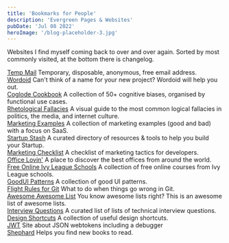 ```yaml
---
title: 'Bookmarks for People'
description: 'Evergreen Pages & Websites'
pubDate: 'Jul 08 2022'
heroImage: '/blog-placeholder-3.jpg'
---
```


Websites I find myself coming back to over and over again. Sorted by most commonly visited, at the bottom there is changelog.

[Temp Mail](https://temp-mail.org/) Temporary, disposable, anonymous, free email address.  
[Wordoid](https://wordoid.com/) Can't think of a name for your new project? Wordoid will help you out.  
[Coglode Cookbook](https://www.coglode.com/cookbook) A collection of 50+ cognitive biases, organised by functional use cases.  
[Rhetological Fallacies](https://informationisbeautiful.net/visualizations/rhetological-fallacies/) A visual guide to the most common logical fallacies in politics, the media, and internet culture.  
[Marketing Examples](https://marketingexamples.com/) A collection of marketing examples (good and bad) with a focus on SaaS.  
[Startup Stash](https://startupstash.com/) A curated directory of resources & tools to help you build your Startup.  
[Marketing Checklist](https://draft.dev/learn/marketing-checklist)
A checklist of marketing tactics for developers.  
[Office Lovin'](https://www.officelovin.com/)
A place to discover the best offices from around the world.  
[Free Online Ivy League Schools](https://www.freecodecamp.org/news/ivy-league-free-online-courses-a0d7ae675869/#personal-development-16-)
A collection of free online courses from Ivy League schools.   
[GoodUI Patterns](https://goodui.org/patterns/)
A collection of good UI patterns.  
[Flight Rules for Git](https://github.com/k88hudson/git-flight-rules/blob/master/README.md#i-want-to-overwrite-local-files-when-doing-a-git-pull) What to do when things go wrong in Git.  
[Awesome Awesome List](https://github.com/sindresorhus/awesome) You know awesome lists right? This is an awesome list of awesome lists.  
[Interview Questions](https://github.com/DopplerHQ/awesome-interview-questions/blob/master/README.md) A curated list of lists of technical interview questions.  
[Design Shortcuts](https://shortcuts.design/) A collection of useful design shortcuts.  
[JWT](https://jwt.io/) Site about JSON webtokens including a debugger   
[Shephard](https://shepherd.com/) Helps you find new books to read.  